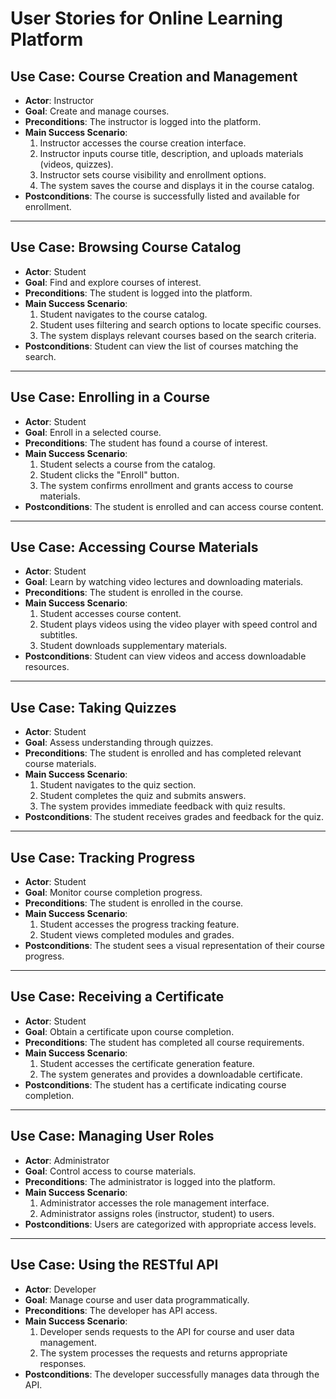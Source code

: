 # User Stories for Online Learning Platform

## Use Case: Course Creation and Management
- **Actor**: Instructor
- **Goal**: Create and manage courses.
- **Preconditions**: The instructor is logged into the platform.
- **Main Success Scenario**:
  1. Instructor accesses the course creation interface.
  2. Instructor inputs course title, description, and uploads materials (videos, quizzes).
  3. Instructor sets course visibility and enrollment options.
  4. The system saves the course and displays it in the course catalog.
- **Postconditions**: The course is successfully listed and available for enrollment.

---

## Use Case: Browsing Course Catalog
- **Actor**: Student
- **Goal**: Find and explore courses of interest.
- **Preconditions**: The student is logged into the platform.
- **Main Success Scenario**:
  1. Student navigates to the course catalog.
  2. Student uses filtering and search options to locate specific courses.
  3. The system displays relevant courses based on the search criteria.
- **Postconditions**: Student can view the list of courses matching the search.

---

## Use Case: Enrolling in a Course
- **Actor**: Student
- **Goal**: Enroll in a selected course.
- **Preconditions**: The student has found a course of interest.
- **Main Success Scenario**:
  1. Student selects a course from the catalog.
  2. Student clicks the "Enroll" button.
  3. The system confirms enrollment and grants access to course materials.
- **Postconditions**: The student is enrolled and can access course content.

---

## Use Case: Accessing Course Materials
- **Actor**: Student
- **Goal**: Learn by watching video lectures and downloading materials.
- **Preconditions**: The student is enrolled in the course.
- **Main Success Scenario**:
  1. Student accesses course content.
  2. Student plays videos using the video player with speed control and subtitles.
  3. Student downloads supplementary materials.
- **Postconditions**: Student can view videos and access downloadable resources.

---

## Use Case: Taking Quizzes
- **Actor**: Student
- **Goal**: Assess understanding through quizzes.
- **Preconditions**: The student is enrolled and has completed relevant course materials.
- **Main Success Scenario**:
  1. Student navigates to the quiz section.
  2. Student completes the quiz and submits answers.
  3. The system provides immediate feedback with quiz results.
- **Postconditions**: The student receives grades and feedback for the quiz.

---

## Use Case: Tracking Progress
- **Actor**: Student
- **Goal**: Monitor course completion progress.
- **Preconditions**: The student is enrolled in the course.
- **Main Success Scenario**:
  1. Student accesses the progress tracking feature.
  2. Student views completed modules and grades.
- **Postconditions**: The student sees a visual representation of their course progress.

---

## Use Case: Receiving a Certificate
- **Actor**: Student
- **Goal**: Obtain a certificate upon course completion.
- **Preconditions**: The student has completed all course requirements.
- **Main Success Scenario**:
  1. Student accesses the certificate generation feature.
  2. The system generates and provides a downloadable certificate.
- **Postconditions**: The student has a certificate indicating course completion.

---

## Use Case: Managing User Roles
- **Actor**: Administrator
- **Goal**: Control access to course materials.
- **Preconditions**: The administrator is logged into the platform.
- **Main Success Scenario**:
  1. Administrator accesses the role management interface.
  2. Administrator assigns roles (instructor, student) to users.
- **Postconditions**: Users are categorized with appropriate access levels.

---

## Use Case: Using the RESTful API
- **Actor**: Developer
- **Goal**: Manage course and user data programmatically.
- **Preconditions**: The developer has API access.
- **Main Success Scenario**:
  1. Developer sends requests to the API for course and user data management.
  2. The system processes the requests and returns appropriate responses.
- **Postconditions**: The developer successfully manages data through the API.
